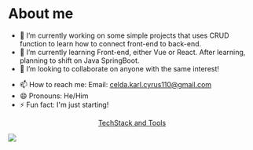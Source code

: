 # About me


- 🔭 I’m currently working on some simple projects that uses CRUD function to learn how to connect front-end to back-end.
- 🌱 I’m currently learning Front-end, either Vue or React. After learning, planning to shift on Java SpringBoot.
- 👯 I’m looking to collaborate on anyone with the same interest!
<!--
- 🤔 I’m looking for help with ...
- 💬 Ask me about ...
-->
- 📫 How to reach me: Email: celda.karl.cyrus110@gmail.com
- 😄 Pronouns: He/Him
- ⚡ Fun fact: I'm just starting!

<p align="center">
  <a href="https://skillicons.dev">
    <p align="center">TechStack and Tools</p>
    <img src="https://skillicons.dev/icons?i=html,css,flask,java,nodejs,ps,php,py,mysql,postgres,git,github" /><br>
  </a>
</p>


